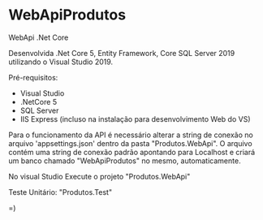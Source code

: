 # WebApiProdutos
WebApi .Net Core

Desenvolvida .Net Core 5, Entity Framework, Core SQL Server 2019 utilizando o Visual Studio 2019.

Pré-requisitos:
- Visual Studio
- .NetCore 5
- SQL Server
- IIS Express (incluso na instalação para desenvolvimento Web do VS)

Para o funcionamento da API é necessário alterar a string de conexão no arquivo 'appsettings.json' dentro da pasta "Produtos.WebApi".
O arquivo contém uma string de conexão padrão apontando para Localhost e criará um banco chamado "WebApiProdutos" no mesmo, automaticamente.

No visual Studio Execute o projeto "Produtos.WebApi"

Teste Unitário: "Produtos.Test"


=)
